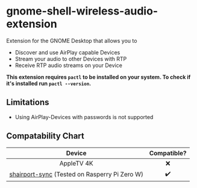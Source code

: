 # gnome-shell-wireless-audio-extension

Extension for the GNOME Desktop that allows you to
- Discover and use AirPlay capable Devices
- Stream your audio to other Devices with RTP
- Receive RTP audio streams on your Device

**This extension requires `pactl` to be installed on your system.
To check if it's installed run `pactl --version`.**


## Limitations
- Using AirPlay-Devices with passwords is not supported

## Compatability Chart

|                                            Device                                            | Compatible? |
|:--------------------------------------------------------------------------------------------:|:-----------:|
|                                          AppleTV 4K                                          |      ❌      |
| [shairport-sync](https://github.com/mikebrady/shairport-sync) (Tested on Rasperry Pi Zero W) |     ✔️      |
